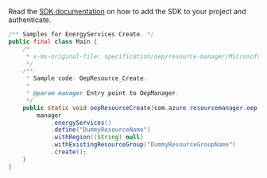 Read the [SDK documentation](https://github.com/Azure/azure-sdk-for-java/blob/azure-resourcemanager-oep_1.0.0-beta.1/sdk/oep/azure-resourcemanager-oep/README.md) on how to add the SDK to your project and authenticate.

```java
/** Samples for EnergyServices Create. */
public final class Main {
    /*
     * x-ms-original-file: specification/oep/resource-manager/Microsoft.OpenEnergyPlatform/preview/2021-06-01-preview/examples/OepResource_Create.json
     */
    /**
     * Sample code: OepResource_Create.
     *
     * @param manager Entry point to OepManager.
     */
    public static void oepResourceCreate(com.azure.resourcemanager.oep.OepManager manager) {
        manager
            .energyServices()
            .define("DummyResourceName")
            .withRegion((String) null)
            .withExistingResourceGroup("DummyResourceGroupName")
            .create();
    }
}
```

